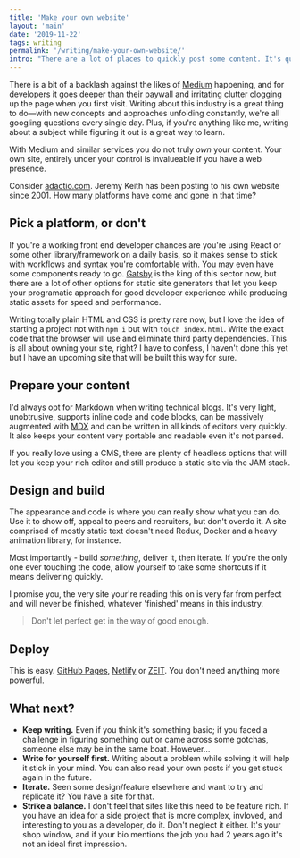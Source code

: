```yaml
---
title: 'Make your own website'
layout: 'main'
date: '2019-11-22'
tags: writing
permalink: '/writing/make-your-own-website/'
intro: "There are a lot of places to quickly post some content. It's quick, convinient but ultimately bad for you and your work."
---
```


There is a bit of a backlash against the likes of [Medium](https://www.medium.com) happening, and for developers it goes deeper than their paywall and irritating clutter clogging up the page when you first visit. Writing about this industry is a great thing to do—with new concepts and approaches unfolding constantly, we're all googling questions every single day. Plus, if you're anything like me, writing about a subject while figuring it out is a great way to learn.

With Medium and similar services you do not truly _own_ your content. Your own site, entirely under your control is invalueable if you have a web presence.

Consider [adactio.com](https://adactio.com/). Jeremy Keith has been posting to his own website since 2001. How many platforms have come and gone in that time?

## Pick a platform, or don't

If you're a working front end developer chances are you're using React or some other library/framework on a daily basis, so it makes sense to stick with workflows and syntax you're comfortable with. You may even have some components ready to go. [Gatsby](https://www.gatsbyjs.org/) is the king of this sector now, but there are a lot of other options for static site generators that let you keep your programatic approach for good developer experience while producing static assets for speed and performance.

Writing totally plain HTML and CSS is pretty rare now, but I love the idea of starting a project not with `npm i` but with `touch index.html`. Write the exact code that the browser will use and eliminate third party dependencies. This is all about owning your site, right? I have to confess, I haven't done this yet but I have an upcoming site that will be built this way for sure.

## Prepare your content

I'd always opt for Markdown when writing technical blogs. It's very light, unobtrusive, supports inline code and code blocks, can be massively augmented with [MDX](https://mdxjs.com/) and can be written in all kinds of editors very quickly. It also keeps your content very portable and readable even it's not parsed.

If you really love using a CMS, there are plenty of headless options that will let you keep your rich editor and still produce a static site via the JAM stack.

## Design and build

The appearance and code is where you can really show what you can do. Use it to show off, appeal to peers and recruiters, but don't overdo it. A site comprised of mostly static text doesn't need Redux, Docker and a heavy animation library, for instance.

Most importantly - build _something_, deliver it, then iterate. If you're the only one ever touching the code, allow yourself to take some shortcuts if it means delivering quickly.

I promise you, the very site your're reading this on is very far from perfect and will never be finished, whatever 'finished' means in this industry.

> Don't let perfect get in the way of good enough.

## Deploy

This is easy. [GitHub Pages](https://pages.github.com/), [Netlify](https://www.netlify.com/) or [ZEIT](https://zeit.co/). You don't need anything more powerful.

## What next?

- **Keep writing.** Even if you think it's something basic; if you faced a challenge in figuring something out or came across some gotchas, someone else may be in the same boat. However...
- **Write for yourself first.** Writing about a problem while solving it will help it stick in your mind. You can also read your own posts if you get stuck again in the future.
- **Iterate.** Seen some design/feature elsewhere and want to try and replicate it? You have a site for that.
- **Strike a balance.** I don't feel that sites like this need to be feature rich. If you have an idea for a side project that is more complex, invloved, and interesting to you as a developer, do it. Don't neglect it either. It's your shop window, and if your bio mentions the job you had 2 years ago it's not an ideal first impression.
